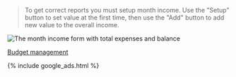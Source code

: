 > To get correct reports you must setup month income. Use the "Setup" button to set value at the first time, then use the "Add" button to add new value to the overall income.

![The month income form with total expenses and balance](https://dvmorozov.github.io/expenses/assets/images/2015-07-05_09h56_00.png)

[Budget management](https://dvmorozov.github.io/expenses/budget-management)

{% include google_ads.html %}
